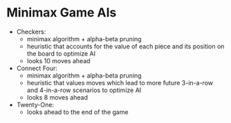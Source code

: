 # Minimax Game AIs

* Checkers: 
  * minimax algorithm + alpha-beta pruning
  * heuristic that accounts for the value of each piece and its position on the board to optimize AI
  * looks 10 moves ahead
* Connect Four:
  * minimax algorithm + alpha-beta pruning
  * heuristic that values moves which lead to more future 3-in-a-row and 4-in-a-row scenarios to optimize AI
  * looks 8 moves ahead
* Twenty-One: 
  * looks ahead to the end of the game
